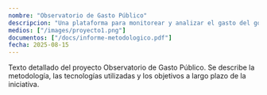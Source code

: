```yaml
---
nombre: "Observatorio de Gasto Público"
descripcion: "Una plataforma para monitorear y analizar el gasto del gobierno en tiempo real."
medios: ["/images/proyecto1.png"]
documentos: ["/docs/informe-metodologico.pdf"]
fecha: 2025-08-15
---
```


Texto detallado del proyecto Observatorio de Gasto Público. Se describe la metodología, las tecnologías utilizadas y los objetivos a largo plazo de la iniciativa.
